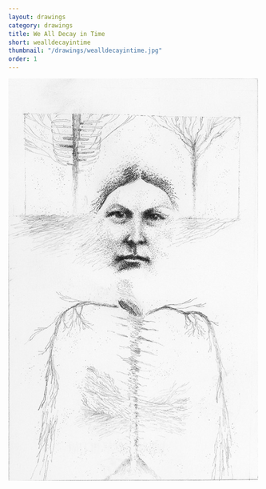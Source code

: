```yaml
---
layout: drawings
category: drawings
title: We All Decay in Time
short: wealldecayintime
thumbnail: "/drawings/wealldecayintime.jpg"
order: 1
---
```


<img src="/drawings/wealldecayintime.jpg" width="500" height="804" alt="we all decay in time">